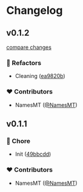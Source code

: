 # Changelog


## v0.1.2

[compare changes](https://github.com/namesmt/sencrypt/compare/v0.1.1...v0.1.2)

### 💅 Refactors

- Cleaning ([ea9820b](https://github.com/namesmt/sencrypt/commit/ea9820b))

### ❤️ Contributors

- NamesMT ([@NamesMT](http://github.com/NamesMT))

## v0.1.1


### 🏡 Chore

- Init ([49bbcdd](https://github.com/namesmt/sencrypt/commit/49bbcdd))

### ❤️ Contributors

- NamesMT ([@NamesMT](http://github.com/NamesMT))

